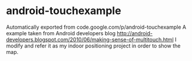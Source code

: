 # android-touchexample
Automatically exported from code.google.com/p/android-touchexample
A example taken from Android developers blog
http://android-developers.blogspot.com/2010/06/making-sense-of-multitouch.html
I modify and refer it as my indoor positioning project in order to show the map.
